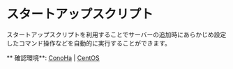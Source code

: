 スタートアップスクリプト
===
スタートアップスクリプトを利用することでサーバーの追加時にあらかじめ設定したコマンド操作などを自動的に実行することができます。

** 確認環境**: [ConoHa](https://www.conoha.jp/referral/?token=hqdr3F1K4j1hlXuMu.5cgGQ4NwcAOsZkXBZX2HWMz0dyOT8kgQo-9VM) | [CentOS](https://www.centos.org)
